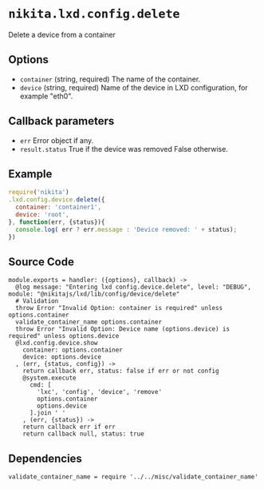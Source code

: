 
# `nikita.lxd.config.delete`

Delete a device from a container

## Options

* `container` (string, required)
  The name of the container.
* `device` (string, required)
  Name of the device in LXD configuration, for example "eth0".

## Callback parameters

* `err`
  Error object if any.
* `result.status`
  True if the device was removed False otherwise.

## Example

```js
require('nikita')
.lxd.config.device.delete({
  container: 'container1',
  device: 'root',
}, function(err, {status}){
  console.log( err ? err.message : 'Device removed: ' + status);
})
```

## Source Code

    module.exports = handler: ({options}, callback) ->
      @log message: "Entering lxd config.device.delete", level: "DEBUG", module: "@nikitajs/lxd/lib/config/device/delete"
      # Validation
      throw Error "Invalid Option: container is required" unless options.container
      validate_container_name options.container
      throw Error "Invalid Option: Device name (options.device) is required" unless options.device
      @lxd.config.device.show
        container: options.container
        device: options.device
      , (err, {status, config}) ->
        return callback err, status: false if err or not config
        @system.execute
          cmd: [
            'lxc', 'config', 'device', 'remove'
            options.container
            options.device
          ].join ' '
        , (err, {status}) ->
        return callback err if err
        return callback null, status: true

## Dependencies

    validate_container_name = require '../../misc/validate_container_name'
